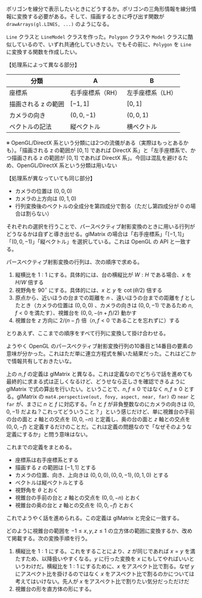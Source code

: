 ポリゴンを線分で表示したいときにどうするか。ポリゴンの三角形情報を線分情報に変換する必要がある。そして、描画するときに呼び出す関数が `drawArrays(gl.LINES, ...)` のようになる。

`Line` クラスと `LineModel` クラスを作った。`Polygon` クラスや `Model` クラスに酷似しているので、いずれ共通化していきたい。でもその前に、`Polygon` を `Line` に変換する関数を作成したい。

【処理系によって異なる部分】

| 分類 | A | B |
|---|---|---|
| 座標系 | 右手座標系（RH） | 左手座標系（LH） |
| 描画される z の範囲 | $[-1, 1]$ | $[0, 1]$ |
| カメラの向き | $(0, 0, -1)$ | $(0, 0, 1)$ |
| ベクトルの記法 | 縦ベクトル | 横ベクトル |

※ OpenGL/DirectX 系という分類には2つの流儀がある（実際はもっとあるかも）。「描画される z の範囲が $[0, 1]$ であれば DirectX 系」と「左手座標系で、かつ描画される z の範囲が $[0, 1]$ であれば DirectX 系」。今回は混乱を避けるため、OpenGL/DirectX 系という分類は用いない

【処理系が異なっていても同じ部分】

* カメラの位置は $(0, 0, 0)$
* カメラの上方向は $(0, 1, 0)$
* 行列変換後のベクトルの全成分を第四成分で割る（ただし第四成分が $0$ の場合は割らない）

それぞれの選択を行うことで、パースペクティブ射影変換のときに用いる行列がどうなるかは自ずと導き出せる。glMatrix の場合は「右手座標系」「$[-1, 1]$」「$(0, 0, -1)$」「縦ベクトル」を選択している。これは OpenGL の API と一致する。

パースペクティブ射影変換の行列は、次の順序で求める。

1. 縦横比を $1 : 1$ にする。具体的には、台の横縦比が $W : H$ である場合、$x$ を $H / W$ 倍する
2. 視野角を $90^\circ$ にする。具体的には、$x$ と $y$ を $\cot(\theta / 2)$ 倍する
3. 原点から、近いほうの台までの距離を $n$ 、遠いほうの台までの距離を $f$ としたとき（カメラの位置は $(0, 0, 0)$ 、カメラの向きは $(0, 0, -1)$ であるため $n, f \lt 0$ を満たす）、視錐台を $(0, 0, -(n + f) / 2)$ 動かす
4. 視錐台を $z$ 方向に $2 / (n - f)$ 倍（$n, f \lt 0$ であることを忘れずに）する

とりあえず、ここまでの順序をすべて行列に変換して掛け合わせる。

ようやく OpenGL のパースペクティブ射影変換行列の10番目と14番目の要素の意味が分かった。これはただ単に連立方程式を解いた結果だった。これはどこかで情報共有しておきたいな。

上の $n, f$ の定義は glMatrix と異なる。これは定義なのでどちらで話を進めても最終的に求まる式は正しくなるけど、どうせなら正しさを確認できるように glMatrix で式の算出を行いたい。ということで、$n, f \le 0$ ではなく $n, f \ge 0$ とする。glMatrix の `mat4.perspective(out, fovy, aspect, near, far)` の `near` と `far` が、まさに $n$ と $f$ に対応する。「$n$ と $f$ が非負整数なのにカメラの向きは $(0, 0, -1)$ だよね？これってどういうこと？」という感じだけど、単に視錐台の手前の台の面と $z$ 軸との交点を $(0, 0, -n)$ と定義し、奥の台の面と $z$ 軸との交点を $(0, 0, -f)$ と定義するだけのことだ。これは定義の問題なので「なぜそのような定義にするか」と問う意味はない。

これまでの定義をまとめる。

* 座標系は右手座標系とする
* 描画する $z$ の範囲は $[-1, 1]$ とする
* カメラの位置、向き、上向きは $(0, 0, 0), (0, 0, -1), (0, 1, 0)$ とする
* ベクトルは縦ベクトルとする
* 視野角を $\theta$ とおく
* 視錐台の手前の台と $z$ 軸との交点を $(0, 0, -n)$ とおく
* 視錐台の奥の台と $z$ 軸との交点を $(0, 0, -f)$ とおく

これでようやく話を進められる。この定義は glMatrix と完全に一致する。

どのように視錐台の範囲を $-1 \le x, y, z \le 1$ の立方体の範囲に変換するか、改めて掲載する。次の変換手順を行う。

1. 横縦比を $1 : 1$ にする。これをすることにより、$z$ が同じであれば $x = y$ を満たすため、以降扱いやすくなる。$y$ に行った変換を $x$ にもしてやればいいというわけだ。横縦比を $1 : 1$ にするために、$x$ をアスペクト比で割る。なぜ $y$ にアスペクト比を掛けるのではなく $x$ をアスペクト比で割るのかについては考えてはいけない。先人が $x$ をアスペクト比で割りたい気分だっただけだ
2. 視錐台の形を直方体の形にする。
